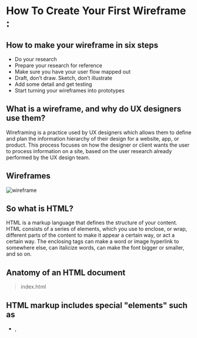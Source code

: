 # How To Create Your First Wireframe :
## How to make your wireframe in six steps
- Do your research  
- Prepare your research for reference  
- Make sure you have your user flow mapped out  
- Draft, don’t draw. Sketch, don’t illustrate  
- Add some detail and get testing  
- Start turning your wireframes into prototypes  
## What is a wireframe, and why do UX designers use them?
Wireframing is a practice used by UX designers which allows them to define and plan the information hierarchy of their design for a website, app, or product. This process focuses on how the designer or client wants the user to process information on a site, based on the user research already performed by the UX design team.
## Wireframes 
![wireframe](https://d33wubrfki0l68.cloudfront.net/dbb80f2f6a5dafa25f702ad00bc429057fb59cec/52716/en/blog/uploads/versions/samuel-student-wireframe---x----972-715x---.png)
## So what is HTML?
HTML is a markup language that defines the structure of your content. HTML consists of a series of elements, which you use to enclose, or wrap, different parts of the content to make it appear a certain way, or act a certain way. The enclosing tags can make a word or image hyperlink to somewhere else, can italicize words, can make the font bigger or smaller, and so on.  
## Anatomy of an HTML document
>index.html  

## HTML markup includes special "elements" such as
- <head>, <title>, <body>, <header>, <footer>, <article>, <section>, <p>, <div>, <span>, <img>, <aside>, <audio>, <canvas>, <datalist>, <details>, <embed>, <nav>, <output>, <progress>, <video>, <ul>, <ol>, <li>
## for mosre info visit  [Basic Html](https://developer.mozilla.org/en-US/docs/Web/HTML)
# Semantics
In programming, Semantics refers to the meaning of a piece of code — for example "what effect does running that line of JavaScript have?", or "what purpose or role does that HTML element have" (rather than "what does it look like?".)
## Semantics in HTML
><h1>This is a top level heading</h1>    
 
## Semantic elements
These are some of the roughly 100 semantic elements available:

1.<article>  
2.<aside>  
3.<details>  
4.<figcaption>  
5.<figure>  
6.<footer>  
7.<header>  
8.<main>  
9.<mark>  
10.<nav>  
11.<section>  
12.<summary>  
13.<time>  
for more info visit [Semantics](https://developer.mozilla.org/en-US/docs/Glossary/Semantics)
